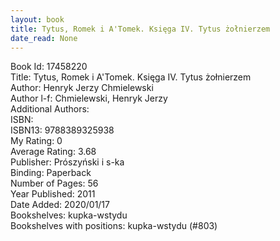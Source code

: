 ```yaml
---
layout: book
title: Tytus, Romek i A'Tomek. Księga IV. Tytus żołnierzem
date_read: None
---
```


Book Id: 17458220<br />
Title: Tytus, Romek i A'Tomek. Księga IV. Tytus żołnierzem<br />
Author: Henryk Jerzy Chmielewski<br />
Author l-f: Chmielewski, Henryk Jerzy<br />
Additional Authors: <br />
ISBN: <br />
ISBN13: 9788389325938<br />
My Rating: 0<br />
Average Rating: 3.68<br />
Publisher: Prószyński i s-ka<br />
Binding: Paperback<br />
Number of Pages: 56<br />
Year Published: 2011<br />
Date Added: 2020/01/17<br />
Bookshelves: kupka-wstydu<br />
Bookshelves with positions: kupka-wstydu (#803)<br />

